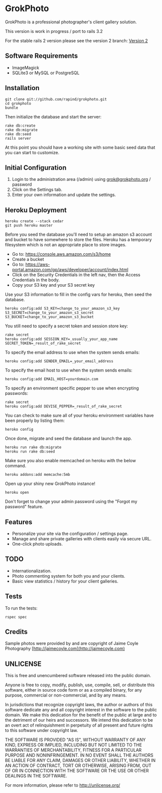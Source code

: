 # GrokPhoto

GrokPhoto is a professional photographer's client gallery solution.

This version is work in progress / port to rails 3.2

For the stable rails 2 version please see the version 2 branch:
[Version 2](https://github.com/rapind/grokphoto/tree/v2.0)


## Software Requirements

* ImageMagick
* SQLite3 or MySQL or PostgreSQL


## Installation

    git clone git://github.com/rapind/grokphoto.git
    cd grokphoto
    bundle

Then initialize the database and start the server:

    rake db:create
    rake db:migrate
    rake db:seed
    rails server

At this point you should have a working site with some basic seed data that you can start to customize.


## Initial Configuration

1. Login to the administration area (/admin) using grok@grokphoto.org / password
2. Click on the Settings tab.
3. Enter your own information and update the settings.


## Heroku Deployment

    heroku create --stack cedar
    git push heroku master

Before you seed the database you'll need to setup an amazon s3 account and bucket to have somewhere to store the files. Heroku has a temporary filesystem which is not an appropriate place to store images.

* Go to: https://console.aws.amazon.com/s3/home
* Create a bucket
* Go to: https://aws-portal.amazon.com/gp/aws/developer/account/index.html
* Click on the Security Credentials in the left nav, then the Access Credentials in the body.
* Copy your S3 key and your S3 secret key

Use your S3 information to fill in the config vars for heroku, then seed the database.

    heroku config:add S3_KEY=change_to_your_amazon_s3_key S3_SECRET=change_to_your_amazon_s3_secret S3_BUCKET=change_to_your_amazon_s3_bucket    

You still need to specify a secret token and session store key:

    rake secret
    heroku config:add SESSION_KEY=_usually_your_app_name SECRET_TOKEN=_result_of_rake_secret

To specify the email address to use when the system sends emails:

    heroku config:add SENDER_EMAIL=_your_email_address

To specify the email host to use when the system sends emails:

    heroku config:add EMAIL_HOST=yourdomain.com

To specify an environment specific pepper to use when encrypting passwords:

    rake secret
    heroku config:add DEVISE_PEPPER=_result_of_rake_secret

You can check to make sure all of your heroku environment variables have been properly by listing them:

    heroko config
  
Once done, migrate and seed the database and launch the app.
	    
    heroku run rake db:migrate
    heroku run rake db:seed
    
Make sure you also enable memcached on heroku with the below command.

	heroku addons:add memcache:5mb   
   
Open up your shiny new GrokPhoto instance!

    heroku open

Don't forget to change your admin password using the "Forgot my password" feature.

	 
## Features

* Personalize your site via the configuration / settings page.
* Manage and share private galleries with clients easily via secure URL.
* One-click photo uploads.


## TODO

* Internationalization.
* Photo commenting system for both you and your clients.
* Basic view statistics / history for your client galleries.


## Tests

To run the tests:

    rspec spec


## Credits

Sample photos were provided by and are copyright of Jaime Coyle Photography [http://jaimecoyle.com](http://jaimecoyle.com)


## UNLICENSE

This is free and unencumbered software released into the public domain.

Anyone is free to copy, modify, publish, use, compile, sell, or distribute this software, either in source code form or as a compiled binary, for any purpose, commercial or non-commercial, and by any means.

In jurisdictions that recognize copyright laws, the author or authors of this software dedicate any and all copyright interest in the software to the public domain. We make this dedication for the benefit of the public at large and to the detriment of our heirs and successors. We intend this dedication to be an overt act of relinquishment in perpetuity of all present and future rights to this software under copyright law.

THE SOFTWARE IS PROVIDED "AS IS", WITHOUT WARRANTY OF ANY KIND, EXPRESS OR IMPLIED, INCLUDING BUT NOT LIMITED TO THE WARRANTIES OF MERCHANTABILITY, FITNESS FOR A PARTICULAR PURPOSE AND NONINFRINGEMENT. IN NO EVENT SHALL THE AUTHORS BE LIABLE FOR ANY CLAIM, DAMAGES OR OTHER LIABILITY, WHETHER IN AN ACTION OF CONTRACT, TORT OR OTHERWISE, ARISING FROM, OUT OF OR IN CONNECTION WITH THE SOFTWARE OR THE USE OR OTHER DEALINGS IN THE SOFTWARE.

For more information, please refer to <http://unlicense.org/>
